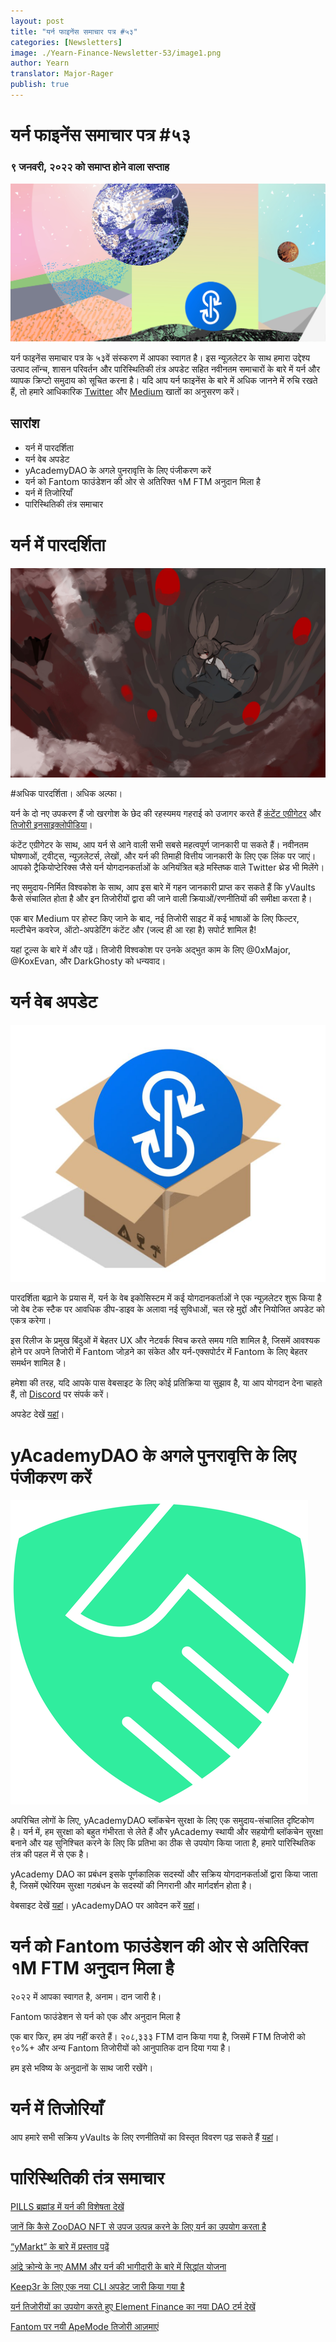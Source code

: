 ```yaml
---
layout: post
title: "यर्न फाइनेंस समाचार पत्र #५३"
categories: [Newsletters]
image: ./Yearn-Finance-Newsletter-53/image1.png
author: Yearn
translator: Major-Rager
publish: true
---
```


# यर्न फाइनेंस समाचार पत्र #५३

### ९ जनवरी, २०२२ को समाप्त होने वाला सप्ताह

![](image1.png)

यर्न फाइनेंस समाचार पत्र के ५३वें संस्करण में आपका स्वागत है। इस न्यूज़लेटर के साथ हमारा उद्देश्य उत्पाद लॉन्च, शासन परिवर्तन और पारिस्थितिकी तंत्र अपडेट सहित नवीनतम समाचारों के बारे में यर्न और व्यापक क्रिप्टो समुदाय को सूचित करना है। यदि आप यर्न फाइनेंस के बारे में अधिक जानने में रुचि रखते हैं, तो हमारे आधिकारिक [Twitter](https://twitter.com/iearnfinance) और [Medium](https://medium.com/iearn) खातों का अनुसरण करें।

## सारांश

- यर्न में पारदर्शिता
- यर्न वेब अपडेट
- yAcademyDAO के अगले पुनरावृत्ति के लिए पंजीकरण करें
- यर्न को Fantom फाउंडेशन की ओर से अतिरिक्त १M FTM अनुदान मिला है
- यर्न में तिजोरियाँ
- पारिस्थितिकी तंत्र समाचार

# यर्न में पारदर्शिता

![](image2.png)

#अधिक पारदर्शिता। अधिक अल्फा।

यर्न के दो नए उपकरण हैं जो खरगोश के छेद की रहस्यमय गहराई को उजागर करते हैं [कंटेंट एग्रीगेटर](https://blog.yearn.finance/) और [तिजोरी इनसाइक्लोपीडिया](https://vaults.yearn.finance/)।

कंटेंट एग्रीगेटर के साथ, आप यर्न से आने वाली सभी सबसे महत्वपूर्ण जानकारी पा सकते हैं। नवीनतम घोषणाओं, ट्वीट्स, न्यूज़लेटर्स, लेखों, और यर्न की तिमाही वित्तीय जानकारी के लिए एक लिंक पर जाएं। आपको ट्रैकियोप्टेरिक्स जैसे यर्न योगदानकर्ताओं के अनियंत्रित बड़े मस्तिष्क वाले Twitter थ्रेड भी मिलेंगे।

नए समुदाय-निर्मित विश्वकोश के साथ, आप इस बारे में गहन जानकारी प्राप्त कर सकते हैं कि yVaults कैसे संचालित होता है और इन तिजोरीयों द्वारा की जाने वाली क्रियाओं/रणनीतियों की समीक्षा करता है।

एक बार Medium पर होस्ट किए जाने के बाद, नई तिजोरी साइट में कई भाषाओं के लिए फिल्टर, मल्टीचेन कवरेज, ऑटो-अपडेटिंग कंटेंट और (जल्द ही आ रहा है) सपोर्ट शामिल है!

यहां टूल्स के बारे में और पढ़ें। तिजोरी विश्वकोश पर उनके अद्भुत काम के लिए @0xMajor, @KoxEvan, और DarkGhosty को धन्यवाद।

# यर्न वेब अपडेट

![](image3.png)

पारदर्शिता बढ़ाने के प्रयास में, यर्न के वेब इकोसिस्टम में कई योगदानकर्ताओं ने एक न्यूज़लेटर शुरू किया है जो वेब टेक स्टैक पर आवधिक डीप-डाइव के अलावा नई सुविधाओं, चल रहे मुद्दों और नियोजित अपडेट को एकत्र करेगा।

इस रिलीज के प्रमुख बिंदुओं में बेहतर UX और नेटवर्क स्विच करते समय गति शामिल है, जिसमें आवश्यक होने पर अपने तिजोरी में Fantom जोड़ने का संकेत और यर्न-एक्सपोर्टर में Fantom के लिए बेहतर समर्थन शामिल है।

हमेशा की तरह, यदि आपके पास वेबसाइट के लिए कोई प्रतिक्रिया या सुझाव है, या आप योगदान देना चाहते हैं, तो [Discord](https://discord.com/invite/yearn) पर संपर्क करें।

अपडेट देखें [यहां](https://yearnweb.substack.com/p/update-jan-5-2022?showWelcome=true)।

# yAcademyDAO के अगले पुनरावृत्ति के लिए पंजीकरण करें

![](image4.png)

अपरिचित लोगों के लिए, yAcademyDAO ब्लॉकचेन सुरक्षा के लिए एक समुदाय-संचालित दृष्टिकोण है। यर्न में, हम सुरक्षा को बहुत गंभीरता से लेते हैं और yAcademy स्थायी और सहयोगी ब्लॉकचेन सुरक्षा बनाने और यह सुनिश्चित करने के लिए कि प्रतिभा का ठीक से उपयोग किया जाता है, हमारे पारिस्थितिक तंत्र की पहल में से एक है।

yAcademy DAO का प्रबंधन इसके पूर्णकालिक सदस्यों और सक्रिय योगदानकर्ताओं द्वारा किया जाता है, जिसमें एथेरियम सुरक्षा गठबंधन के सदस्यों की निगरानी और मार्गदर्शन होता है।

वेबसाइट देखें [यहां](https://yacademy.github.io/)। yAcademyDAO पर आवेदन करें [यहां](https://docs.google.com/forms/d/e/1FAIpQLSfc5VUYOyG_cRpiRkymJOVoHluFOuiYMRONX-R7xRuvWM25Xg/viewform)।

# यर्न को Fantom फाउंडेशन की ओर से अतिरिक्त १M FTM अनुदान मिला है

२०२२ में आपका स्वागत है, अनाम। दान जारी है।

Fantom फाउंडेशन से यर्न को एक और अनुदान मिला है

एक बार फिर, हम डंप नहीं करते हैं। २०८,३३३ FTM दान किया गया है, जिसमें FTM तिजोरी को ९०%+ और अन्य Fantom तिजोरीयों को आनुपातिक दान दिया गया है।

हम इसे भविष्य के अनुदानों के साथ जारी रखेंगे।

# यर्न में तिजोरियाँ

आप हमारे सभी सक्रिय yVaults के लिए रणनीतियों का विस्तृत विवरण पढ़ सकते हैं [यहां](https://medium.com/yearn-state-of-the-vaults/the-vaults-at-yearn-9237905ffed3)।

# पारिस्थितिकी तंत्र समाचार

[PILLS ब्रह्मांड में यर्न की विशेषता देखें](https://twitter.com/pillsuniverse/status/1478321675510763520)

[जानें कि कैसे ZooDAO NFT से उपज उत्पन्न करने के लिए यर्न का उपयोग करता है](https://twitter.com/ZooDAO/status/1480244287526916105)

[“yMarkt” के बारे में प्रस्ताव पढ़ें](https://gov.yearn.finance/t/proposal-ymarkt-the-best-buybacks-can-get/12166)

[आंद्रे क्रोन्ये के नए AMM और यर्न की भागीदारी के बारे में सिद्धांत योजना](https://gov.yearn.finance/t/yfi-solid-theorycrafting/12181)

[Keep3r के लिए एक नया CLI अपडेट जारी किया गया है](https://twitter.com/DeFi_Wonderland/status/1478061081956343812)

[यर्न तिजोरीयों का उपयोग करते हुए Element Finance का नया DAO टर्म देखें](https://twitter.com/element_fi/status/1478819507829293058)

[Fantom पर नयी ApeMode तिजोरी आज़माएं](https://twitter.com/poolpitako/status/1479271890933923843)
